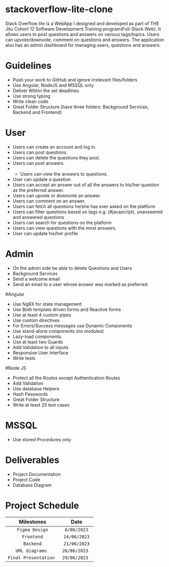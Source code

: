 # stackoverflow-lite-clone
Stack Overflow lite is a WebApp I designed and developed as part of THE Jitu Cohort 12 Software Development Training program(Full-Stack Web). It allows users to post questions and answers on various tags/topics. Users can upvote/downvote, comment on questions and answers. The application also has an admin dashboard for managing users, questions and answers.

# Guidelines 
* Push your work to GitHub and ignore irrelevant files/folders
* Use Angular, NodeJS and MSSQL only 
* Deliver Within the set deadlines 
* Use strong typing  
* Write clean code  
* Great Folder Structure (have three folders: Background Services, Backend and Frontend) 

# User  
* Users can create an account and log in.
* Users can post questions.
* Users can delete the questions they post.  
* Users can post answers.  
* * Users can view the answers to questions.  
* User can update a question 
* Users can accept an answer out of all the answers to his/her question as the preferred answer.   
* Users can upvote or downvote an answer.  
* Users can comment on an answer.  
* Users can fetch all questions he/she has ever asked on the platform
* Users can filter questions based on tags e.g. (#javascript), unanswered and answered questions
* Users can search for questions on the platform  
* Users can view questions with the most answers.  
* User can update his/her profile  

# Admin
* On the admin side be able to delete Questions and Users 
* Background Services 
* Send a welcome email 
* Send an email to a user whose answer was marked as preferred.

#Angular
* Use NgRX for state management 
* Use Both template driven forms and Reactive forms  
* Use at least 4 custom pipes 
* Use custom directives 
* For Errors/Success messages use Dynamic Components 
* Use stand-alone components (no modules) 
* Lazy-load components. 
* Use at least two Guards 
* Add Validation to all inputs 
* Responsive User Interface 
* Write tests 

#Node JS 
* Protect all the Routes except Authentication Routes 
* Add Validation 
* Use database Helpers  
* Hash Passwords 
* Great Folder Structure  
* Write at least 25 test cases  

 
# MSSQL 
* Use stored Procedures only

# Deliverables 
* Project Documentation 
* Project Code  
* Database Diagram 

# Project Schedule 

| Milestones   |  Date      |
|:------------:|:----------:|
|`Figma Design`| `6/06/2023`|
|`Frontend`    |`14/06/2023`|
|`Backend`     |`21/06/2023`|
|`UML diagrams `|`26/06/2023 `|
|`Final Presentation `|`29/06/2023 `|
